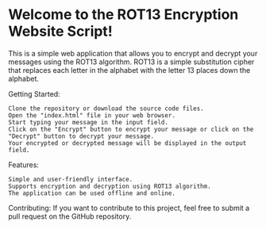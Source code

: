 # Welcome to the ROT13 Encryption Website Script!

This is a simple web application that allows you to encrypt and decrypt your messages using the ROT13 algorithm. ROT13 is a simple substitution cipher that replaces each letter in the alphabet with the letter 13 places down the alphabet.

Getting Started:

    Clone the repository or download the source code files.
    Open the "index.html" file in your web browser.
    Start typing your message in the input field.
    Click on the "Encrypt" button to encrypt your message or click on the "Decrypt" button to decrypt your message.
    Your encrypted or decrypted message will be displayed in the output field.

Features:

    Simple and user-friendly interface.
    Supports encryption and decryption using ROT13 algorithm.
    The application can be used offline and online.

Contributing:
If you want to contribute to this project, feel free to submit a pull request on the GitHub repository.
